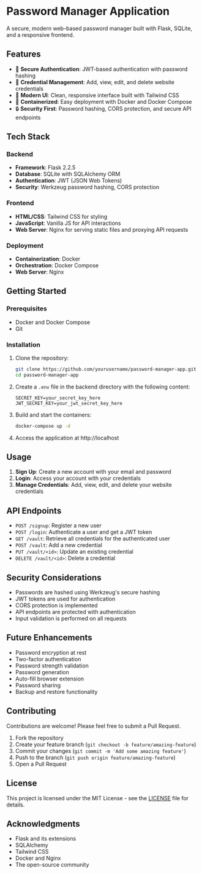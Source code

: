 # Password Manager Application

A secure, modern web-based password manager built with Flask, SQLite, and a responsive frontend.


## Features

- 🔐 **Secure Authentication**: JWT-based authentication with password hashing
- 📝 **Credential Management**: Add, view, edit, and delete website credentials
- 🎨 **Modern UI**: Clean, responsive interface built with Tailwind CSS
- 🚀 **Containerized**: Easy deployment with Docker and Docker Compose
- 🔒 **Security First**: Password hashing, CORS protection, and secure API endpoints

## Tech Stack

### Backend
- **Framework**: Flask 2.2.5
- **Database**: SQLite with SQLAlchemy ORM
- **Authentication**: JWT (JSON Web Tokens)
- **Security**: Werkzeug password hashing, CORS protection

### Frontend
- **HTML/CSS**: Tailwind CSS for styling
- **JavaScript**: Vanilla JS for API interactions
- **Web Server**: Nginx for serving static files and proxying API requests

### Deployment
- **Containerization**: Docker
- **Orchestration**: Docker Compose
- **Web Server**: Nginx

## Getting Started

### Prerequisites
- Docker and Docker Compose
- Git

### Installation

1. Clone the repository:
   ```bash
   git clone https://github.com/yourusername/password-manager-app.git
   cd password-manager-app
   ```

2. Create a `.env` file in the backend directory with the following content:
   ```
   SECRET_KEY=your_secret_key_here
   JWT_SECRET_KEY=your_jwt_secret_key_here
   ```

3. Build and start the containers:
   ```bash
   docker-compose up -d
   ```

4. Access the application at http://localhost

## Usage

1. **Sign Up**: Create a new account with your email and password
2. **Login**: Access your account with your credentials
3. **Manage Credentials**: Add, view, edit, and delete your website credentials

## API Endpoints

- `POST /signup`: Register a new user
- `POST /login`: Authenticate a user and get a JWT token
- `GET /vault`: Retrieve all credentials for the authenticated user
- `POST /vault`: Add a new credential
- `PUT /vault/<id>`: Update an existing credential
- `DELETE /vault/<id>`: Delete a credential

## Security Considerations

- Passwords are hashed using Werkzeug's secure hashing
- JWT tokens are used for authentication
- CORS protection is implemented
- API endpoints are protected with authentication
- Input validation is performed on all requests

## Future Enhancements

- Password encryption at rest
- Two-factor authentication
- Password strength validation
- Password generation
- Auto-fill browser extension
- Password sharing
- Backup and restore functionality

## Contributing

Contributions are welcome! Please feel free to submit a Pull Request.

1. Fork the repository
2. Create your feature branch (`git checkout -b feature/amazing-feature`)
3. Commit your changes (`git commit -m 'Add some amazing feature'`)
4. Push to the branch (`git push origin feature/amazing-feature`)
5. Open a Pull Request

## License

This project is licensed under the MIT License - see the [LICENSE](LICENSE) file for details.

## Acknowledgments

- Flask and its extensions
- SQLAlchemy
- Tailwind CSS
- Docker and Nginx
- The open-source community 